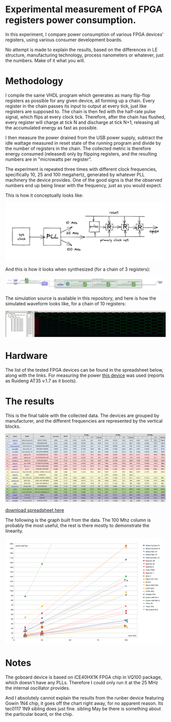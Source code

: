 # Experimental measurement of FPGA registers power consumption.

In this experiment, I compare power consumption of various FPGA devices' registers, using various consumer development boards. 

No attempt is made to explain the results, based on the differences in LE structure, manufacturing technology, process nanometers or whatever, just the numbers. Make of it what you will.

# Methodology

I compile the same VHDL program which generates as many flip-flop registers as possible for any given device, all forming up a chain. Every register in the chain passes its input to output at every tick, just like registers are supposed to. The chain is then fed with the half-rate pulse signal, which flips at every clock tick. Therefore, after the chain has flushed, every register will charge at tick N and discharge at tick N+1, releasing all the accumulated energy as fast as possible.

I then measure the power drained from the USB power supply, subtract the idle wattage measured in reset state of the running program and divide by the number of registers in the chain. The collected metric is therefore energy consumed (released) only by flipping registers, and the resulting numbers are in "microwatts per register".

The experiment is repeated three times with different clock frequencies, specifically 10, 25 and 100 megahertz, generated by whatever PLL machinery the device provides. One of the good signs is that the observed numbers end up being linear with the frequency, just as  you would expect.

This is how it conceptually looks like:

![Sketch](/images/power_draft.png)

And this is how it looks when synthesized (for a chain of 3 registers):

![Scheme](/images/power_tech.png)

The simulation source is available in this repository, and here is how the simulated waveform looks like, for a chain of 10 registers:

![Waveform](/images/power_waveform.png)

# Hardware

The list of the tested FPGA devices can be found in the spreadsheet below, along with the links. For measuring the power [this device](https://www.amazon.de/-/en/gp/product/B07W6MWNMV/) was used (reports as Ruideng AT35 v.1.7 as it boots).

# The results

This is the final table with the collected data. The devices are grouped by manufacturer, and the different frequencies are represented by the vertical blocks.

![Scheme](/images/power_table.png)

[download spreadsheet here](/docs/power_data.ods)

The following is the graph built from the data. The 100 Mhz column is probably the most
useful, the rest is there mostly to demonstrate the linearity.

![Scheme](/images/power_graph.png)

# Notes

The goboard device is based on iCE40HX1K FPGA chip in VQ100 package, which doesn't have any PLLs. Therefore I could only run it at the 25 MHz the internal oscillator provides.

And I absolutely cannot explain the results from the runber device featuring Gowin 1N4 chip, it goes off the chart right away, for no apparent reason. Its tec0117 1N9 sibling does just fine. sibling May be there is something about the particular board, or the chip.
